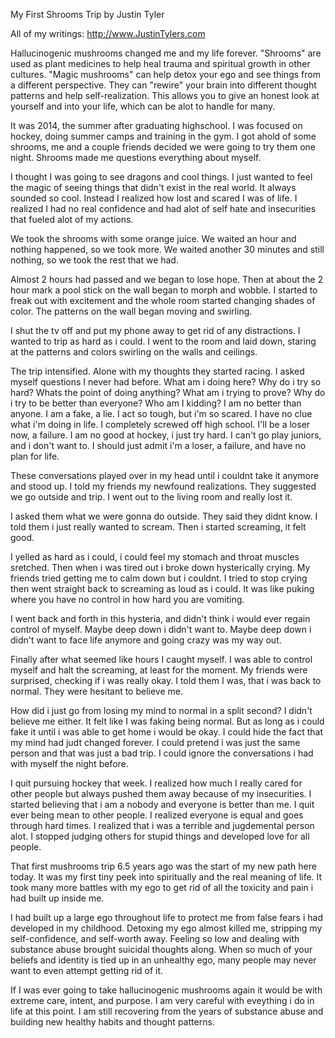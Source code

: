 My First Shrooms Trip 
by Justin Tyler

All of my writings: 
http://www.JustinTylers.com

Hallucinogenic mushrooms changed me and my life forever. 
"Shrooms" are used as plant medicines to help heal trauma and spiritual growth in other cultures. 
"Magic mushrooms" can help detox your ego and see things from a different perspective. They can "rewire" your brain into different thought patterns and help self-realization. 
This allows you to give an honest look at yourself and into your life, which can be alot to handle for many.

It was 2014, the summer after graduating highschool. 
I was focused on hockey, doing summer camps and training in the gym. 
I got ahold of some shrooms, me and a couple friends decided we were going to try them one night.
Shrooms made me questions everything about myself.

I thought I was going to see dragons and cool things. 
I just wanted to feel the magic of seeing things that didn't exist in the real world. 
It always sounded so cool.
Instead I realized how lost and scared I was of life. 
I realized I had no real confidence and had alot of self hate and insecurities that fueled alot of my actions.

We took the shrooms with some orange juice. 
We waited an hour and nothing happened, so we took more. 
We waited another 30 minutes and still nothing, so we took the rest that we had.

Almost 2 hours had passed and we began to lose hope. 
Then at about the 2 hour mark a pool stick on the wall began to morph and wobble.
I started to freak out with excitement and the whole room started changing shades of color.
The patterns on the wall began moving and swirling.

I shut the tv off and put my phone away to get rid of any distractions. 
I wanted to trip as hard as i could. 
I went to the room and laid down, staring at the patterns and colors swirling on the walls and ceilings.

The trip intensified.
Alone with my thoughts they started racing.
I asked myself questions I never had before. 
What am i doing here?
Why do i try so hard?
Whats the point of doing anything?
What am i trying to prove?
Why do i try to be better than everyone? 
Who am I kidding?
I am no better than anyone.
I am a fake, a lie.
I act so tough, but i'm so scared.
I have no clue what i'm doing in life. 
I  completely screwed off high school.
I'll be a loser now, a failure.
I am no good at hockey, i just try hard.
I can't go play juniors, and i don't want to.
I should just admit i'm a loser, a failure, and have no plan for life.

These conversations played over in my head until i couldnt take it anymore and stood up. 
I told my friends my newfound realizations.
They suggested we go outside and trip. 
I went out to the living room and really lost it.

I asked them what we were gonna do outside.
They said they didnt know.
I told them i just really wanted to scream. 
Then i started screaming, it felt good.

I yelled as hard as i could, i could feel my stomach and throat muscles sretched. 
Then when i was tired out i broke down hysterically crying. 
My friends tried getting me to calm down but i couldnt.
I tried to stop crying then went straight back to screaming as loud as i could.
It was like puking where you have no control in how hard you are vomiting.

I went back and forth in this hysteria, and didn't think i would ever regain control of myself.
Maybe deep down i didn't want to.
Maybe deep down i didn't want to face life anymore and going crazy was my way out.

Finally after what seemed like hours I caught myself. 
I was able to control myself and halt the screaming, at least for the moment.
My friends were surprised, checking if i was really okay.
I told them I was, that i was back to normal.
They were hesitant to believe me.

How did i just go from losing my mind to normal in a split second? 
I didn't believe me either. 
It felt like I was faking being normal.
But as long as i could fake it until i was able to get home i would be okay. 
I could hide the fact that my mind had judt changed forever. 
I could pretend i was just the same person and that was just a bad trip. 
I could ignore the conversations i had with myself the night before.

I quit pursuing hockey that week.
I realized how much I really cared for other people but always pushed them away because of my insecurities.
I started believing that i am a nobody and everyone is better than me.
I quit ever being mean to other people.
I realized everyone is equal and goes through hard times.
I realized that i was a terrible and jugdemental person alot. 
I stopped judging others for stupid things and developed love for all people. 

That first mushrooms trip 6.5 years ago was the start of my new path here today. 
It was my first tiny peek into spiritually and the real meaning of life.
It took many more battles with my ego to get rid of all the toxicity and pain i had built up inside me.

I had built up a large ego throughout life to protect me from false fears i had developed in my childhood.
Detoxing my ego almost killed me, stripping my self-confidence, and self-worth away. 
Feeling so low and dealing with substance abuse brought suicidal thoughts along.
When so much of your beliefs and identity is tied up in an unhealthy ego, many people may never want to even attempt getting rid of it.

If I was ever going to take hallucinogenic mushrooms again it would be with extreme care, intent, and purpose. 
I am very careful with eveything i do in life at this point. 
I am still recovering from the years of substance abuse and building new healthy habits and thought patterns.